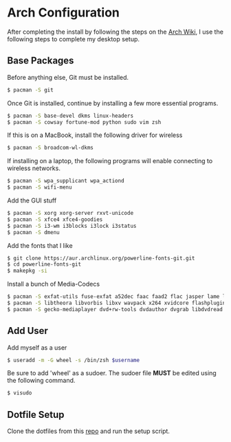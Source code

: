 # Arch Configuration
After completing the install by following the steps on the [Arch Wiki](https://wiki.archlinux.org/index.php/Installation_guide), I use the following steps to complete my desktop setup.

## Base Packages
Before anything else, Git must be installed.
```bash
$ pacman -S git
```

Once Git is installed, continue by installing a few more essential programs.
```bash
$ pacman -S base-devel dkms linux-headers
$ pacman -S cowsay fortune-mod python sudo vim zsh
```

If this is on a MacBook, install the following driver for wireless
```bash
$ pacman -S broadcom-wl-dkms
```

If installing on a laptop, the following programs will enable connecting to wireless networks.
```bash
$ pacman -S wpa_supplicant wpa_actiond
$ pacman -S wifi-menu
```

Add the GUI stuff
```bash
$ pacman -S xorg xorg-server rxvt-unicode
$ pacman -S xfce4 xfce4-goodies
$ pacman -S i3-wm i3blocks i3lock i3status
$ pacman -S dmenu
```

Add the fonts that I like
```bash
$ git clone https://aur.archlinux.org/powerline-fonts-git.git
$ cd powerline-fonts-git
$ makepkg -si
```

Install a bunch of Media-Codecs
```bash
$ pacman -S exfat-utils fuse-exfat a52dec faac faad2 flac jasper lame libdca libdv gst-libav 
$ pacman -S libtheora libvorbis libxv wavpack x264 xvidcore flashplugin libdvdcss libmad
$ pacman -S gecko-mediaplayer dvd+rw-tools dvdauthor dvgrab libdvdread libdvdnav  libmpeg2
```

## Add User
Add myself as a user
```bash
$ useradd -m -G wheel -s /bin/zsh $username
```

Be sure to add 'wheel' as a sudoer. The sudoer file **MUST** be edited using the following command.
```bash
$ visudo
```

## Dotfile Setup
Clone the dotfiles from this [repo](https://github.com/cadecolvin/dotfiles) and run the setup script.
